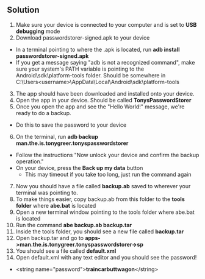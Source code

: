 Solution
--------

1.  Make sure your device is connected to your computer and is set to **USB debugging** mode
2.  Download passwordstorer-signed.apk to your device
  - In a terminal pointing to where the .apk is located, run **adb install passwordstorer-signed.apk**
  - If you get a message saying "adb is not a recognized command", make sure your system's PATH variable is pointing to the Android\sdk\platform-tools folder. Should be somewhere in C:\Users\<username>\AppData\Local\Android\sdk\platform-tools
3.  The app should have been downloaded and installed onto your device.
4.  Open the app in your device. Should be called **TonysPasswordStorer**
5.  Once you open the app and see the "Hello World!" message, we're ready to do a backup.
  - Do this to save the password to your device
6.  On the terminal, run **adb backup man.the.is.tonygreer.tonyspasswordstorer**
  - Follow the instructions "Now unlock your device and confirm the backup operation."
  - On your device, press the **Back up my data** button
    - This may timeout if you take too long, just run the command again
7.  Now you should have a file called **backup.ab** saved to wherever your terminal was pointing to.
8.  To make things easier, copy backup.ab from this folder to the **tools folder** where **abe.bat** is located
9.  Open a new terminal window pointing to the tools folder where abe.bat is located
10. Run the command **abe backup.ab backup.tar**
11. Inside the tools folder, you should see a new file called **backup.tar**
12. Open backup.tar and go to **apps->man.the.is.tonygreer.tonyspasswordstorer->sp**
13. You should see a file called **default.xml**
14. Open default.xml with any text editor and you should see the password!
  - \<string name="password">**traincarbuttwagon**\</string>
